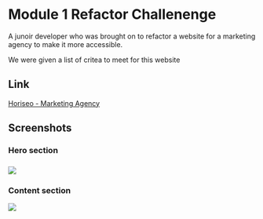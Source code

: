 # Module 1 Refactor Challenenge

<p>A junoir developer who was brought on to refactor a website for a marketing agency to make it more accessible.</p>
<p>We were given a list of critea to meet for this website</p>

<h2> Link </h2>
<a href="https://alexurielcontreras.github.io/module-1-refactor/">Horiseo - Marketing Agency</a>

<h2>Screenshots</h2>
<h3> Hero section <h3>
<img src="./assets/css/images/top-half-site.png" />

<h3>Content section</h3>
<img src="./assets/css/images/bottom-half-site.png" />
